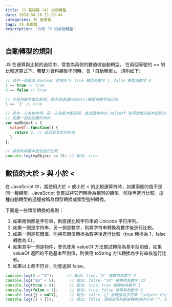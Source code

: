 ```yaml
---
title: JS 基礎篇 (4) 自動轉型
date: 2024-04-20 21:23:44
categories: JS 基礎篇
tags: JS 基礎篇
description: '介紹 JS 的自動轉型'
---
```


## 自動轉型的規則

JS 在運算與比較的過程中，常會為兩側的數值做自動轉型。
在兩個等號的 == 的比較運算式下，若雙方資料類型不同時，會「自動轉型」。
規則如下:

``` js
// 其中一個值為 Boolean 的情形下，true 轉型為數字 1，false 轉型為數字 0
1 == true // true
0 == false // true

// 字串與數字做比較時，將字串透過Number()轉型為數字後比較
1 == '1' // true

// 其中一方為物件時，另一方為基本型別時，會透過物件的 valueof 取得對應的基本型別的值後比較
// 定義一個自定義的物件
var myObject = {
  valueOf: function() {
    return 5; // 返回基本型別的值
  }
};

// 將物件與基本型別進行比較
console.log(myObject == 5); // 輸出: true
```

## 數值的大於 > 與 小於 <

在 JavaScript 中，當使用大於 > 或小於 < 的比較運算符時，如果兩側的值不是同一種類型，JavaScript 會嘗試將它們轉換為相同的類型，然後再進行比較。這種自動轉型的過程被稱為類型轉換或類型強制轉換。

下面是一些類型轉換的規則：

1. 如果兩側都是字符串，則直接比較字符串的 Unicode 字符序列。
2. 如果一側是字符串，另一側是數字，則將字符串轉換為數字後進行比較。
3. 如果一側是布爾值，則將布爾值轉換為數字後進行比較（true 轉換為 1，false 轉換為 0）。
4. 如果其中一側是物件，會先使用 valueOf 方法嘗試轉換為基本型別值，如果 valueOf 返回的不是基本型別值，則使用 toString 方法轉換為字符串後進行比較。
5. 如果以上都不符合，則會返回 false。

``` js
console.log(5 > "3");      // 輸出: true，"3" 被轉換為數字 3
console.log("10" < 5);      // 輸出: false，"10" 被轉換為數字 10
console.log(true > 0);      // 輸出: true，true 被轉換為數字 1
console.log(false < 1);     // 輸出: true，false 被轉換為數字 0
console.log({} > null);     // 輸出: false，{} 被轉換為字符串 "[object Object]"，null 被轉換為數字 0
console.log([] > []);       // 輸出: false，兩個空陣列都被轉換為字符串 ""，然後比較字符串的 Unicode 字符序列，相等返回 false
```
